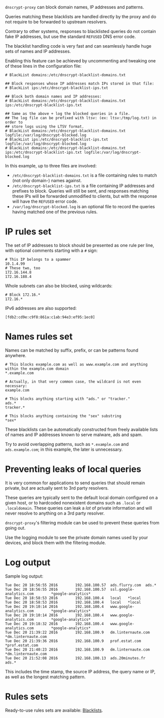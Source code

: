 `dnscrypt-proxy` can block domain names, IP addresses and patterns.

Queries matching these blacklists are handled directly by the proxy and do not require to be forwarded to upstream resolvers.

Contrary to other systems, responses to blacklisted queries do not contain fake IP addresses, but use the standard `REFUSED` DNS error code.

The blacklist handling code is very fast and can seamlessly handle huge sets of names and IP addresses.

Enabling this feature can be achieved by uncommenting and tweaking one of these lines in the configuration file:

```
# BlackList domains:/etc/dnscrypt-blacklist-domains.txt

## Block responses whose IP addresses match IPs stored in that file:
# BlackList ips:/etc/dnscrypt-blacklist-ips.txt

## Block both domain names and IP addresses:
# BlackList domains:/etc/dnscrypt-blacklist-domains.txt ips:/etc/dnscrypt-blacklist-ips.txt

## Same as the above + log the blocked queries in a file.
## The log file can be prefixed with ltsv: (ex: ltsv:/tmp/log.txt) in order to
## store logs using the LTSV format.
# BlackList domains:/etc/dnscrypt-blacklist-domains.txt logfile:/var/log/dnscrypt-blocked.log
# BlackList ips:/etc/dnscrypt-blacklist-ips.txt logfile:/var/log/dnscrypt-blocked.log
# BlackList domains:/etc/dnscrypt-blacklist-domains.txt ips:/etc/dnscrypt-blacklist-ips.txt logfile:/var/log/dnscrypt-blocked.log
```

In this example, up to three files are involved:

* `/etc/dnscrypt-blacklist-domains.txt` is a file containing rules to match (not only domain-) names against.
* `/etc/dnscrypt-blacklist-ips.txt` is a file containing IP addresses and prefixes to block. Queries will still be sent, and responses matching these IPs will be forwarded unmodified to clients, but with the response will have the `REFUSED` error code.
* `/var/log/dnscrypt-blocked.log` is an optional file to record the queries having matched one of the previous rules.

# IP rules set

The set of IP addresses to block should be presented as one rule per line, with optional comments starting with a `#` sign:

```
# This IP belongs to a spammer
10.1.4.99
# These two, too
172.16.144.8
172.16.188.4
```

Whole subnets can also be blocked, using wildcards:

```
# Block 172.16.*
172.16.*
```

IPv6 addresses are also supported:

```
[fdb2:cd9e:c9f8:861a:c1ab:94e3:ef95:1ec0]
```

# Names rules set

Names can be matched by suffix, prefix, or can be patterns found anywhere.

```
# This blocks example.com as well as www.example.com and anything within the example.com domain
*.example.com

# Actually, in that very common case, the wildcard is not even necessary:
example.com

# This blocks anything starting with "ads." or "tracker."
ads.*
tracker.*

# This blocks anything containing the "sex" substring
*sex*
```

These blacklists can be automatically constructed from freely available lists of names and IP addresses known to serve malware, ads and spam.

Try to avoid overlapping patterns, such as `*.example.com` and `ads.example.com`; in this example, the later is unnecessary.

# Preventing leaks of local queries

It is very common for applications to send queries that should remain private, but are actually sent to 3rd party resolvers.

These queries are typically sent to the default local domain configured on a given host, or to hardcoded nonexistent domains such as `.local` or `.localdomain`. These queries can leak a *lot* of private information and will never resolve to anything on a 3rd party resolver.

`dnscrypt-proxy`'s filtering module can be used to prevent these queries from going out.

Use the logging module to see the private domain names used by your devices, and block them with the filtering module.

# Log output

Sample log output:

```
Tue Dec 20 18:56:55 2016        192.168.100.57  ads.flurry.com  ads.*
Tue Dec 20 18:56:55 2016        192.168.100.57  ssl.google-analytics.com        *google-analytics*
Tue Dec 20 18:58:53 2016        192.168.100.4   local   *local
Tue Dec 20 18:58:53 2016        192.168.100.4   local   *local
Tue Dec 20 19:10:14 2016        192.168.100.4   www.google-analytics.com        *google-analytics*
Tue Dec 20 19:10:14 2016        192.168.100.4   www.google-analytics.com        *google-analytics*
Tue Dec 20 19:18:32 2016        192.168.100.4   www.google-analytics.com        *google-analytics*
Tue Dec 20 21:39:22 2016        192.168.100.9   dm.linternaute.com      *dm.linternaute.com
Tue Dec 20 21:39:36 2016        192.168.100.9   prof.estat.com  *prof.estat.com
Tue Dec 20 21:40:23 2016        192.168.100.9   dm.linternaute.com      *dm.linternaute.com
Tue Dec 20 21:52:08 2016        192.168.100.13  ads.20minutes.fr        ads.*
```

This includes the time stamp, the source IP address, the query name or IP, as well as the longest matching pattern.

# Rules sets

Ready-to-use rules sets are available: [Blacklists](../blob/master/Blacklists.md).